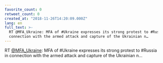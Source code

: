 ```yaml
---
favorite_count: 0
retweet_count: 0
created_at: "2018-11-26T14:20:09.000Z"
lang: en
full_text: >-
  RT @MFA_Ukraine: MFA of #Ukraine expresses its strong protest to #Russia in
  connection with the armed attack and capture of the Ukrainian n…
---
```


RT [@MFA_Ukraine](https://twitter.com/MFA_Ukraine): MFA of #Ukraine expresses
its strong protest to #Russia in connection with the armed attack and capture of
the Ukrainian n…
